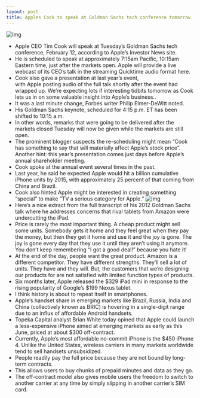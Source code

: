 ```yaml
---
layout: post
title: Apples Cook to speak at Goldman Sachs tech conference tomorrow
---
```

![img](http://media.idownloadblog.com/wp-content/uploads/2012/06/WWDC-2012-keynote-Tim-Cook-001.jpg)
* Apple CEO Tim Cook will speak at Tuesday’s Goldman Sachs tech conference, February 12, according to Apple’s Investor News site.
* He is scheduled to speak at approximately 7:15am Pacific, 10:15am Eastern time, just after the markets open. Apple will provide a live webcast of its CEO’s talk in the streaming Quicktime audio format here.
* Cook also gave a presentation at last year’s event, with Apple posting audio of the full talk shortly after the event had wrapped up. We’re expecting lots if interesting tidbits tomorrow as Cook lets us in on some valuable insight into Apple’s business..
* It was a last minute change, Forbes writer Philip Elmer-DeWitt noted.
* His Goldman Sachs keynote, scheduled for 4:15 p.m. ET has been shifted to 10:15 a.m.
* In other words, remarks that were going to be delivered after the markets closed Tuesday will now be given while the markets are still open.
* The prominent blogger suspects the re-scheduling might mean “Cook has something to say that will materially affect Apple’s stock price”. Another hint: this year’s presentation comes just days before Apple’s annual shareholder meeting.
* Cook spoke at the annual event several times in the past.
* Last year, he said he expected Apple would hit a billion cumulative iPhone units by 2015, with approximately 25 percent of that coming from China and Brazil.
* Cook also hinted Apple might be interested in creating something “special” to make “TV a serious category for Apple.”
![img](http://media.idownloadblog.com/wp-content/uploads/2013/02/Tim-Cook-Goldman-Sachs-2013-teaser.jpg)
* Here’s a nice extract from the full transcript of his 2012 Goldman Sachs talk where he addresses concerns that rival tablets from Amazon were undercutting the iPad.
* Price is rarely the most important thing. A cheap product might sell some units. Somebody gets it home and they feel great when they pay the money, but then they get it home and use it and the joy is gone. The joy is gone every day that they use it until they aren’t using it anymore. You don’t keep remembering “I got a good deal!” because you hate it!
* At the end of the day, people want the great product. Amazon is a different competitor. They have different strengths. They’ll sell a lot of units. They have and they will. But, the customers that we’re designing our products for are not satisfied with limited function types of products.
* Six months later, Apple released the $329 iPad mini in response to the rising popularity of Google’s $199 Nexus tablet.
* I think history is about to repeat itself in smartphones.
* Apple’s handset share in emerging markets like Brazil, Russia, India and China (collectively known as BRIC) is hovering in a single-digit range due to an influx of affordable Android handsets.
* Topeka Capital analyst Brian White today opined that Apple could launch a less-expensive iPhone aimed at emerging markets as early as this June, priced at about $300 off-contract.
* Currently, Apple’s most affordable no-commit iPhone is the $450 iPhone 4. Unlike the United States, wireless carriers in many markets worldwide tend to sell handsets unsubsidized.
* People readily pay the full price because they are not bound by long-term contracts.
* This allows users to buy chunks of prepaid minutes and data as they go.
* The off-contract model also gives mobile users the freedom to switch to another carrier at any time by simply slipping in another carrier’s SIM card.

